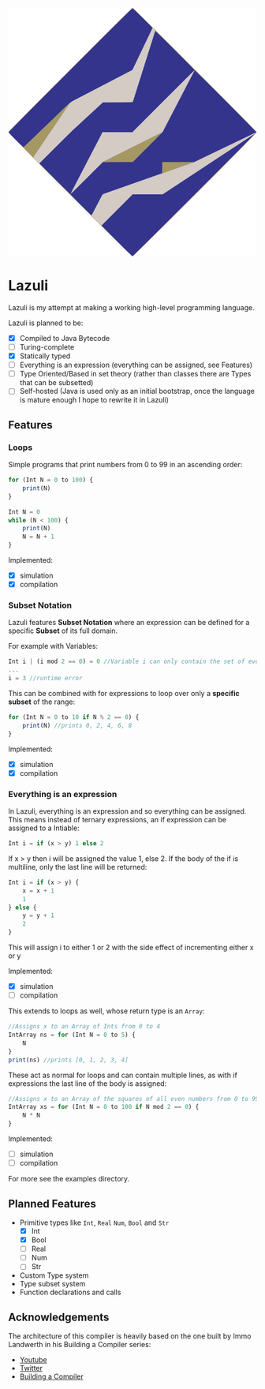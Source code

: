![](logo.svg)
# Lazuli

Lazuli is my attempt at making a working high-level programming language.

Lazuli is planned to be:
- [x] Compiled to Java Bytecode
- [ ] Turing-complete
- [x] Statically typed
- [ ] Everything is an expression (everything can be assigned, see Features)
- [ ] Type Oriented/Based in set theory (rather than classes there are Types that can be subsetted)
- [ ] Self-hosted (Java is used only as an initial bootstrap, once the language is mature enough I hope to rewrite it in Lazuli)

## Features

### Loops

Simple programs that print numbers from 0 to 99 in an ascending order:

```javascript
for (Int N = 0 to 100) {
    print(N)
}
```

```javascript
Int N = 0
while (N < 100) {
    print(N)
    N = N + 1
}
```

Implemented:
   - [x] simulation
   - [x] compilation

### Subset Notation

Lazuli features **Subset Notation** where an expression can be defined for a specific **Subset** of its full domain. 

For example with Variables:

```javascript
Int i | (i mod 2 == 0) = 0 //Variable i can only contain the set of even integers
...
i = 3 //runtime error
```

This can be combined with for expressions to loop over only a **specific subset** of the range:

```javascript
for (Int N = 0 to 10 if N % 2 == 0) {
    print(N) //prints 0, 2, 4, 6, 8
}
```

Implemented:
   - [x] simulation
   - [x] compilation

### Everything is an expression

In Lazuli, everything is an expression and so everything can be assigned. This means instead of ternary expressions, an if expression can be assigned to a Intiable:

```javascript
Int i = if (x > y) 1 else 2
```
If x > y then i will be assigned the value 1, else 2. If the body of the if is multiline, only the last line will be returned:

```javascript
Int i = if (x > y) {
    x = x + 1
    1
} else {
    y = y + 1
    2
}
```
This will assign i to either 1 or 2 with the side effect of incrementing either x or y

Implemented:
   - [x] simulation
   - [ ] compilation
   
This extends to loops as well, whose return type is an `Array`:

```javascript
//Assigns x to an Array of Ints from 0 to 4
IntArray ns = for (Int N = 0 to 5) {
    N
}
print(ns) //prints [0, 1, 2, 3, 4]
```

These act as normal for loops and can contain multiple lines, as with if expressions the last line of the body is assigned:

```javascript
//Assigns x to an Array of the squares of all even numbers from 0 to 99
IntArray xs = for (Int N = 0 to 100 if N mod 2 == 0) {
    N * N
}
```

Implemented:
   - [ ] simulation
   - [ ] compilation
   
For more see the examples directory.
   
## Planned Features

- Primitive types like `Int`, `Real` `Num`, `Bool` and `Str` 
    - [x] Int 
    - [x] Bool 
    - [ ] Real 
    - [ ] Num
    - [ ] Str
    
- Custom Type system
- Type subset system
- Function declarations and calls

## Acknowledgements

The architecture of this compiler is heavily based on the one built by Immo Landwerth in his Building a Compiler series:
- [Youtube](https://www.youtube.com/c/ImmoLandwerth)
- [Twitter](https://twitter.com/terrajobst)
- [Building a Compiler](https://www.youtube.com/playlist?list=PLRAdsfhKI4OWNOSfS7EUu5GRAVmze1t2y)